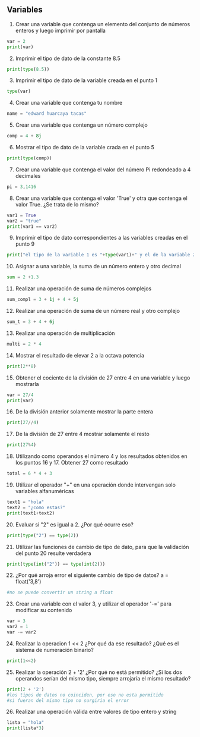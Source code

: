 ## Variables

1) Crear una variable que contenga un elemento del conjunto de números enteros y luego imprimir por pantalla
``` python
var = 2
print(var)
```
2) Imprimir el tipo de dato de la constante 8.5
``` python
print(type(8.5))
```
3) Imprimir el tipo de dato de la variable creada en el punto 1
``` python
type(var)
```
4) Crear una variable que contenga tu nombre
``` python
name = "edward huarcaya tacas"
```
5) Crear una variable que contenga un número complejo
``` python
comp = 4 + 8j
```
6) Mostrar el tipo de dato de la variable crada en el punto 5
``` python
print(type(comp))
```
7) Crear una variable que contenga el valor del número Pi redondeado a 4 decimales
``` python
pi = 3,1416
```
8) Crear una variable que contenga el valor 'True' y otra que contenga el valor True. ¿Se trata de lo mismo?
``` python
var1 = True
var2 = "true"
print(var1 == var2)
```
9) Imprimir el tipo de dato correspondientes a las variables creadas en el punto 9
``` python
print("el tipo de la variable 1 es "+type(var1)+" y el de la variable 2 es "+type(var2))
```
10) Asignar a una variable, la suma de un número entero y otro decimal
``` python
sum = 2 +1.3
```
11) Realizar una operación de suma de números complejos
``` python
sum_compl = 3 + 1j + 4 + 5j
```
12) Realizar una operación de suma de un número real y otro complejo
``` python
sum_t = 3 + 4 + 6j
```
13) Realizar una operación de multiplicación
``` python
multi = 2 * 4
```
14) Mostrar el resultado de elevar 2 a la octava potencia
``` python
print(2**8)
```
15) Obtener el cociente de la división de 27 entre 4 en una variable y luego mostrarla
``` python
var = 27/4
print(var)
```
16) De la división anterior solamente mostrar la parte entera
``` python
print(27//4)
```
17) De la división de 27 entre 4 mostrar solamente el resto
``` python
print(27%4)
```
18) Utilizando como operandos el número 4 y los resultados obtenidos en los puntos 16 y 17. Obtener 27 como resultado
``` python
total = 6 * 4 + 3
```
19) Utilizar el operador "+" en una operación donde intervengan solo variables alfanuméricas
``` python
text1 = "hola"
text2 = "¿como estas?"
print(text1+text2)
```
20) Evaluar si "2" es igual a 2. ¿Por qué ocurre eso?
``` python
print(type("2") == type(2))
```
21) Utilizar las funciones de cambio de tipo de dato, para que la validación del punto 20 resulte verdadera
``` python
print(type(int("2")) == type(int(2)))
```
22) ¿Por qué arroja error el siguiente cambio de tipo de datos? a = float('3,8')
``` python
#no se puede convertir un string a float
```
23) Crear una variable con el valor 3, y utilizar el operador '-=' para modificar su contenido
``` python
var = 3
var2 = 1
var -= var2
```
24) Realizar la operacion 1 << 2 ¿Por qué da ese resultado? ¿Qué es el sistema de numeración binario?
``` python
print(1<<2)
```
25) Realizar la operación 2 + '2' ¿Por qué no está permitido? ¿Si los dos operandos serían del mismo tipo, siempre arrojaría el mismo resultado?
``` python
print(2 + '2')
#los tipos de datos no coinciden, por eso no esta permitido
#si fueran del mismo tipo no surgiria el error
```
26) Realizar una operación válida entre valores de tipo entero y string
``` python
lista = "hola"
print(lista*3)

```